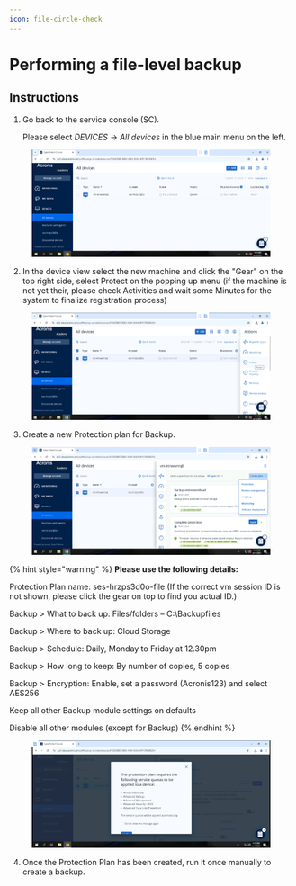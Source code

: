 ```yaml
---
icon: file-circle-check
---
```


# Performing a file-level backup

## Instructions



1.  Go back to the service console (SC).

    Please select _DEVICES_ -> _All devices_ in the blue main menu on the left.

<figure><img src="../../.gitbook/assets/image (18) (1).png" alt=""><figcaption></figcaption></figure>

2. In the device view select the new machine and click the "Gear" on the top right side, select Protect on the popping up menu (if the machine is not yet their, please check Activities and wait some Minutes for the system to finalize registration process)

<figure><img src="../../.gitbook/assets/image (19) (1).png" alt=""><figcaption></figcaption></figure>

3. Create a new Protection plan for Backup.

<figure><img src="../../.gitbook/assets/image (20) (1).png" alt=""><figcaption></figcaption></figure>

{% hint style="warning" %}
**Please use the following details:**

Protection Plan name: ses-hrzps3d0o-file (If the correct vm session ID is not shown, please click the gear on top to find you actual ID.)

Backup > What to back up: Files/folders – C:\Backupfiles

Backup > Where to back up: Cloud Storage

Backup > Schedule: Daily, Monday to Friday at 12.30pm

Backup > How long to keep: By number of copies, 5 copies

Backup > Encryption: Enable, set a password (Acronis123) and select AES256

Keep all other Backup module settings on defaults

Disable all other modules (except for Backup)
{% endhint %}

<figure><img src="../../.gitbook/assets/image (21) (1).png" alt=""><figcaption></figcaption></figure>

4. Once the Protection Plan has been created, run it once manually to create a backup.


